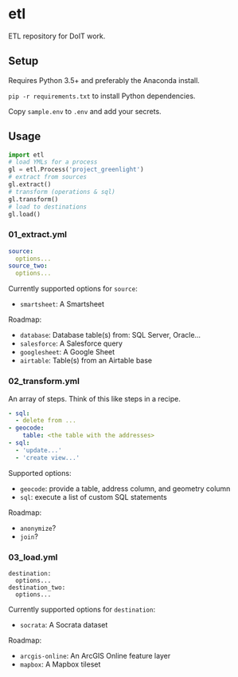 # etl
ETL repository for DoIT work.

## Setup

Requires Python 3.5+ and preferably the Anaconda install.

`pip -r requirements.txt` to install Python dependencies.

Copy `sample.env` to `.env` and add your secrets.

## Usage

```python
import etl
# load YMLs for a process
gl = etl.Process('project_greenlight')
# extract from sources
gl.extract()
# transform (operations & sql)
gl.transform()
# load to destinations
gl.load()
```

### 01_extract.yml

```yml
source:
  options...
source_two:
  options...
```

Currently supported options for `source`:
- `smartsheet`: A Smartsheet

Roadmap:
- `database`: Database table(s) from: SQL Server, Oracle...
- `salesforce`: A Salesforce query
- `googlesheet`: A Google Sheet
- `airtable`: Table(s) from an Airtable base

### 02_transform.yml

An array of steps. Think of this like steps in a recipe.

```yml
- sql:
  - delete from ...
- geocode:
    table: <the table with the addresses>
- sql:
  - 'update...'
  - 'create view...'
```

Supported options:
- `geocode`: provide a table, address column, and geometry column
- `sql`: execute a list of custom SQL statements

Roadmap:
- `anonymize`?
- `join`?

### 03_load.yml

```
destination:
  options...
destination_two:
  options...
```

Currently supported options for `destination`:
- `socrata`: A Socrata dataset

Roadmap:
- `arcgis-online`: An ArcGIS Online feature layer
- `mapbox`: A Mapbox tileset
